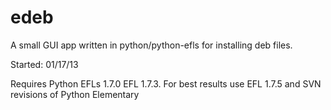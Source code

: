 edeb
====

A small GUI app written in python/python-efls for installing deb files.

Started: 01/17/13

Requires Python EFLs 1.7.0 EFL 1.7.3. 
For best results use EFL 1.7.5 and SVN revisions of Python Elementary
